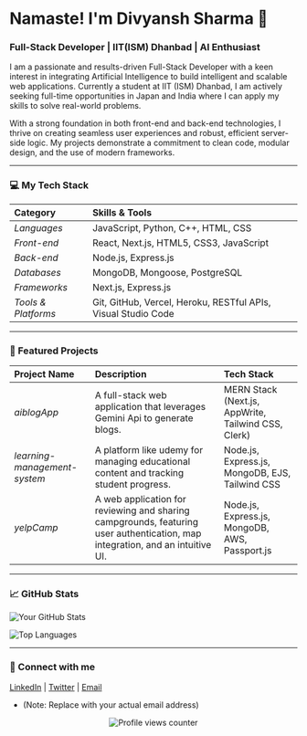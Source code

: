 # Namaste! I'm Divyansh Sharma 👋

### Full-Stack Developer | IIT(ISM) Dhanbad | AI Enthusiast

I am a passionate and results-driven Full-Stack Developer with a keen interest in integrating Artificial Intelligence to build intelligent and scalable web applications. Currently a student at IIT (ISM) Dhanbad, I am actively seeking full-time opportunities in Japan and India where I can apply my skills to solve real-world problems.

With a strong foundation in both front-end and back-end technologies, I thrive on creating seamless user experiences and robust, efficient server-side logic. My projects demonstrate a commitment to clean code, modular design, and the use of modern frameworks.

---

### 💻 My Tech Stack

| Category | Skills & Tools |
| :--- | :--- |
| *Languages* | JavaScript, Python, C++, HTML, CSS |
| *Front-end* | React, Next.js, HTML5, CSS3, JavaScript |
| *Back-end* | Node.js, Express.js |
| *Databases* | MongoDB, Mongoose, PostgreSQL |
| *Frameworks* | Next.js, Express.js |
| *Tools & Platforms* | Git, GitHub, Vercel, Heroku, RESTful APIs, Visual Studio Code |

---

### 🌟 Featured Projects

| Project Name | Description | Tech Stack |
| :--- | :--- | :--- |
| *aiblogApp* | A full-stack web application that leverages Gemini Api to generate blogs. | MERN Stack (Next.js, AppWrite, Tailwind CSS, Clerk) |
| *learning-management-system* | A platform like udemy for managing educational content and tracking student progress. | Node.js, Express.js, MongoDB, EJS, Tailwind CSS |
| *yelpCamp* | A web application for reviewing and sharing campgrounds, featuring user authentication, map integration, and an intuitive UI. | Node.js, Express.js, MongoDB, AWS, Passport.js |


---

### 📈 GitHub Stats

![Your GitHub Stats](https://github-readme-stats.vercel.app/api?username=divyan154&show_icons=true&theme=radical&count_private=true&hide_rank=false)

![Top Languages](https://github-readme-stats.vercel.app/api/top-langs/?username=divyan154&layout=compact&theme=radical)

---

### 🤝 Connect with me

[LinkedIn](https://www.linkedin.com/in/divyan154/) | [Twitter](https://x.com/Divyans57775024) | [Email](mailto:divyansharma@gmail.com)
* (Note: Replace with your actual email address)

<p align="center">
  <img src="https://komarev.com/ghpvc/?username=divyan154&style=flat-square&color=blue" alt="Profile views counter">
</p>
